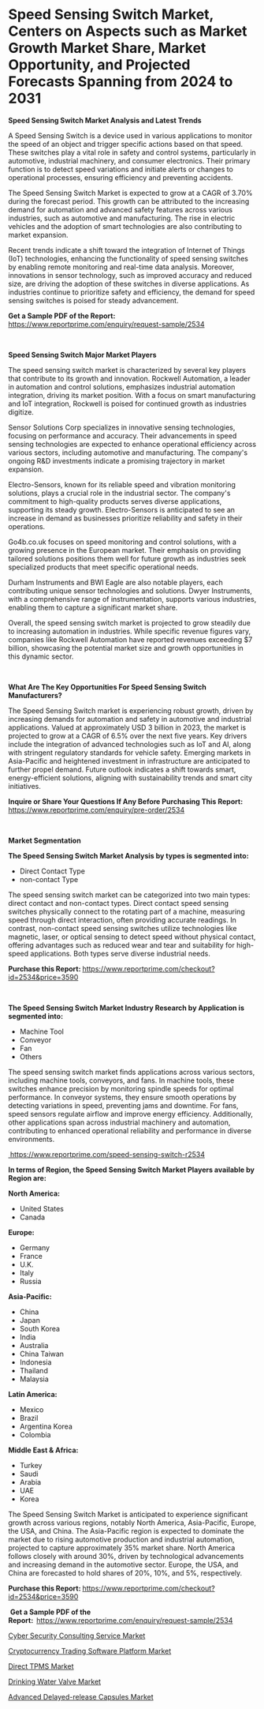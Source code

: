 <p><h1>Speed Sensing Switch Market, Centers on Aspects such as Market Growth Market Share, Market Opportunity, and Projected Forecasts Spanning from 2024 to 2031</h1></p><p><strong>Speed Sensing Switch Market Analysis and Latest Trends</strong></p>
<p><p>A Speed Sensing Switch is a device used in various applications to monitor the speed of an object and trigger specific actions based on that speed. These switches play a vital role in safety and control systems, particularly in automotive, industrial machinery, and consumer electronics. Their primary function is to detect speed variations and initiate alerts or changes to operational processes, ensuring efficiency and preventing accidents.</p><p>The Speed Sensing Switch Market is expected to grow at a CAGR of 3.70% during the forecast period. This growth can be attributed to the increasing demand for automation and advanced safety features across various industries, such as automotive and manufacturing. The rise in electric vehicles and the adoption of smart technologies are also contributing to market expansion.</p><p>Recent trends indicate a shift toward the integration of Internet of Things (IoT) technologies, enhancing the functionality of speed sensing switches by enabling remote monitoring and real-time data analysis. Moreover, innovations in sensor technology, such as improved accuracy and reduced size, are driving the adoption of these switches in diverse applications. As industries continue to prioritize safety and efficiency, the demand for speed sensing switches is poised for steady advancement.</p></p>
<p><strong>Get a Sample PDF of the Report:&nbsp;</strong> <a href="https://www.reportprime.com/enquiry/request-sample/2534?utm_campaign=1094&utm_medium=2&utm_source=Github&utm_content=ia&utm_term=27112024&utm_id=speed-sensing-switch">https://www.reportprime.com/enquiry/request-sample/2534</a></p>
<p>&nbsp;</p>
<p><strong>Speed Sensing Switch Major Market Players</strong></p>
<p><p>The speed sensing switch market is characterized by several key players that contribute to its growth and innovation. Rockwell Automation, a leader in automation and control solutions, emphasizes industrial automation integration, driving its market position. With a focus on smart manufacturing and IoT integration, Rockwell is poised for continued growth as industries digitize.</p><p>Sensor Solutions Corp specializes in innovative sensing technologies, focusing on performance and accuracy. Their advancements in speed sensing technologies are expected to enhance operational efficiency across various sectors, including automotive and manufacturing. The company's ongoing R&D investments indicate a promising trajectory in market expansion.</p><p>Electro-Sensors, known for its reliable speed and vibration monitoring solutions, plays a crucial role in the industrial sector. The company's commitment to high-quality products serves diverse applications, supporting its steady growth. Electro-Sensors is anticipated to see an increase in demand as businesses prioritize reliability and safety in their operations.</p><p>Go4b.co.uk focuses on speed monitoring and control solutions, with a growing presence in the European market. Their emphasis on providing tailored solutions positions them well for future growth as industries seek specialized products that meet specific operational needs.</p><p>Durham Instruments and BWI Eagle are also notable players, each contributing unique sensor technologies and solutions. Dwyer Instruments, with a comprehensive range of instrumentation, supports various industries, enabling them to capture a significant market share.</p><p>Overall, the speed sensing switch market is projected to grow steadily due to increasing automation in industries. While specific revenue figures vary, companies like Rockwell Automation have reported revenues exceeding $7 billion, showcasing the potential market size and growth opportunities in this dynamic sector.</p></p>
<p>&nbsp;</p>
<p><strong>What Are The Key Opportunities For Speed Sensing Switch Manufacturers?</strong></p>
<p><p>The Speed Sensing Switch market is experiencing robust growth, driven by increasing demands for automation and safety in automotive and industrial applications. Valued at approximately USD 3 billion in 2023, the market is projected to grow at a CAGR of 6.5% over the next five years. Key drivers include the integration of advanced technologies such as IoT and AI, along with stringent regulatory standards for vehicle safety. Emerging markets in Asia-Pacific and heightened investment in infrastructure are anticipated to further propel demand. Future outlook indicates a shift towards smart, energy-efficient solutions, aligning with sustainability trends and smart city initiatives.</p></p>
<p><strong>Inquire or Share Your Questions If Any Before Purchasing This Report:</strong> <a href="https://www.reportprime.com/enquiry/pre-order/2534?utm_campaign=1094&utm_medium=2&utm_source=Github&utm_content=ia&utm_term=27112024&utm_id=speed-sensing-switch">https://www.reportprime.com/enquiry/pre-order/2534</a></p>
<p>&nbsp;</p>
<p><strong>Market Segmentation</strong></p>
<p><strong>The Speed Sensing Switch Market Analysis by types is segmented into:</strong></p>
<p><ul><li>Direct Contact Type</li><li>non-contact Type</li></ul></p>
<p><p>The speed sensing switch market can be categorized into two main types: direct contact and non-contact types. Direct contact speed sensing switches physically connect to the rotating part of a machine, measuring speed through direct interaction, often providing accurate readings. In contrast, non-contact speed sensing switches utilize technologies like magnetic, laser, or optical sensing to detect speed without physical contact, offering advantages such as reduced wear and tear and suitability for high-speed applications. Both types serve diverse industrial needs.</p></p>
<p><strong>Purchase this Report:&nbsp;</strong><a href="https://www.reportprime.com/checkout?id=2534&price=3590&utm_campaign=1094&utm_medium=2&utm_source=Github&utm_content=ia&utm_term=27112024&utm_id=speed-sensing-switch">https://www.reportprime.com/checkout?id=2534&price=3590</a></p>
<p>&nbsp;</p>
<p><strong>The Speed Sensing Switch Market Industry Research by Application is segmented into:</strong></p>
<p><ul><li>Machine Tool</li><li>Conveyor</li><li>Fan</li><li>Others</li></ul></p>
<p><p>The speed sensing switch market finds applications across various sectors, including machine tools, conveyors, and fans. In machine tools, these switches enhance precision by monitoring spindle speeds for optimal performance. In conveyor systems, they ensure smooth operations by detecting variations in speed, preventing jams and downtime. For fans, speed sensors regulate airflow and improve energy efficiency. Additionally, other applications span across industrial machinery and automation, contributing to enhanced operational reliability and performance in diverse environments.</p></p>
<p><a href="https://www.reportprime.com/speed-sensing-switch-r2534?utm_campaign=1094&utm_medium=2&utm_source=Github&utm_content=ia&utm_term=27112024&utm_id=speed-sensing-switch">&nbsp;https://www.reportprime.com/speed-sensing-switch-r2534</a></p>
<p><strong>In terms of Region, the Speed Sensing Switch Market Players available by Region are:</strong></p>
<p>
    <p> <strong> North America: </strong>
        <ul>
            <li>United States</li>
            <li>Canada</li>
        </ul>
        </p> 
    <p> <strong> Europe: </strong>
        <ul>
            <li>Germany</li>
            <li>France</li>
            <li>U.K.</li>
            <li>Italy</li>
            <li>Russia</li>
        </ul>
        </p> 
    <p> <strong> Asia-Pacific: </strong>
        <ul>
            <li>China</li>
            <li>Japan</li>
            <li>South Korea</li>
            <li>India</li>
            <li>Australia</li>
            <li>China Taiwan</li>
            <li>Indonesia</li>
            <li>Thailand</li>
            <li>Malaysia</li>
        </ul>
        </p> 
    <p> <strong> Latin America: </strong>
        <ul>
            <li>Mexico</li>
            <li>Brazil</li>
            <li>Argentina Korea</li>
            <li>Colombia</li>
        </ul>
        </p> 
    <p> <strong> Middle East & Africa: </strong>
        <ul>
            <li>Turkey</li>
            <li>Saudi</li>
            <li>Arabia</li>
            <li>UAE</li>
            <li>Korea</li>
        </ul>
    </p>
    </p>
<p><p>The Speed Sensing Switch Market is anticipated to experience significant growth across various regions, notably North America, Asia-Pacific, Europe, the USA, and China. The Asia-Pacific region is expected to dominate the market due to rising automotive production and industrial automation, projected to capture approximately 35% market share. North America follows closely with around 30%, driven by technological advancements and increasing demand in the automotive sector. Europe, the USA, and China are forecasted to hold shares of 20%, 10%, and 5%, respectively.</p></p>
<p><strong>Purchase this Report: </strong><a href="https://www.reportprime.com/checkout?id=2534&price=3590&utm_campaign=1094&utm_medium=2&utm_source=Github&utm_content=ia&utm_term=27112024&utm_id=speed-sensing-switch">https://www.reportprime.com/checkout?id=2534&price=3590</a></p>
<p>&nbsp;<strong>Get a Sample PDF of the Report:&nbsp;&nbsp;</strong><a href="https://www.reportprime.com/enquiry/request-sample/2534?utm_campaign=1094&utm_medium=2&utm_source=Github&utm_content=ia&utm_term=27112024&utm_id=speed-sensing-switch">https://www.reportprime.com/enquiry/request-sample/2534</a></p>
<p><strong></strong></p>
<p><p><a href="https://www.linkedin.com/pulse/impact-change-trends-global-cyber-security-consulting-service-ihdxc?utm_campaign=1094&utm_medium=2&utm_source=Github&utm_content=ia&utm_term=27112024&utm_id=speed-sensing-switch">Cyber Security Consulting Service Market</a></p><p><a href="https://issuu.com/reportprime-2/docs/cryptocurrency-trading-software-pla_73160c6a88de65?utm_campaign=1094&utm_medium=2&utm_source=Github&utm_content=ia&utm_term=27112024&utm_id=speed-sensing-switch">Cryptocurrency Trading Software Platform Market</a></p><p><a href="https://www.linkedin.com/pulse/direct-tpms-industry-insights-report-analyzing-market-51f1e?utm_campaign=1094&utm_medium=2&utm_source=Github&utm_content=ia&utm_term=27112024&utm_id=speed-sensing-switch">Direct TPMS Market</a></p><p><a href="https://www.linkedin.com/pulse/drinking-water-valve-market-opportunities-emerging-global-nkyfe?utm_campaign=1094&utm_medium=2&utm_source=Github&utm_content=ia&utm_term=27112024&utm_id=speed-sensing-switch">Drinking Water Valve Market</a></p><p><a href="https://issuu.com/reportprime-2/docs/advanced-delayed-release-capsules-m_763b991b502df8?utm_campaign=1094&utm_medium=2&utm_source=Github&utm_content=ia&utm_term=27112024&utm_id=speed-sensing-switch">Advanced Delayed-release Capsules Market</a></p></p>